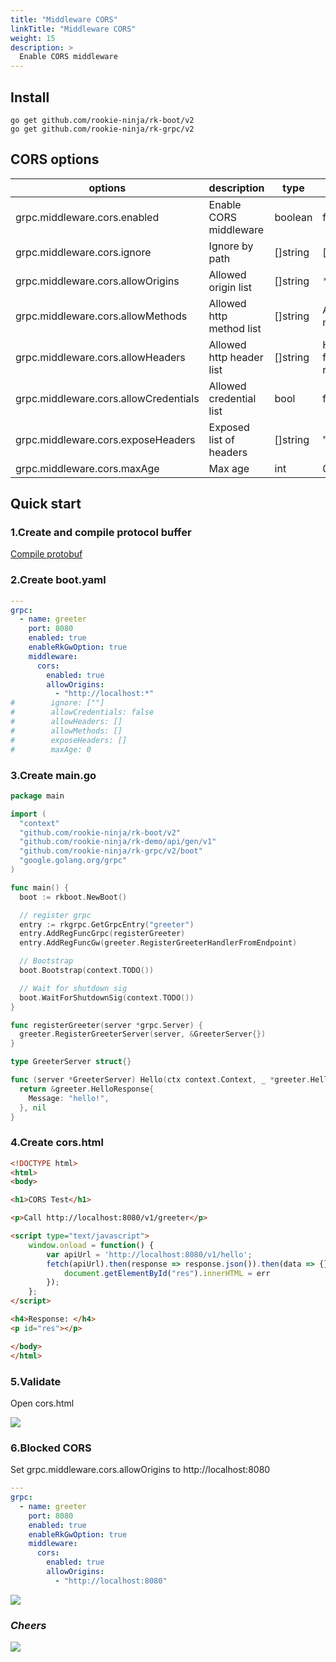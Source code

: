 ```yaml
---
title: "Middleware CORS"
linkTitle: "Middleware CORS"
weight: 15
description: >
  Enable CORS middleware
---
```


## Install
```shell script
go get github.com/rookie-ninja/rk-boot/v2
go get github.com/rookie-ninja/rk-grpc/v2
```

## CORS options
| options                     | description                        | type     | default |
|--------------------------------------|--------------------------|----------|----------------------|
| grpc.middleware.cors.enabled          | Enable CORS middleware   | boolean  | false                |
| grpc.middleware.cors.ignore           | Ignore by path           | []string | []                   |
| grpc.middleware.cors.allowOrigins     | Allowed origin list      | []string | *                    |
| grpc.middleware.cors.allowMethods     | Allowed http method list | []string | All http methods     |
| grpc.middleware.cors.allowHeaders     | Allowed http header list | []string | Headers from request |
| grpc.middleware.cors.allowCredentials | Allowed credential list  | bool     | false                |
| grpc.middleware.cors.exposeHeaders    | Exposed list of headers  | []string | ""                   |
| grpc.middleware.cors.maxAge           | Max age                  | int      | 0                    |

## Quick start
### 1.Create and compile protocol buffer
[Compile protobuf](/en/docs/rk-boot/user-guide/grpc/basic/buf/)

### 2.Create boot.yaml
```yaml
---
grpc:
  - name: greeter
    port: 8080
    enabled: true
    enableRkGwOption: true
    middleware:
      cors:
        enabled: true
        allowOrigins:
          - "http://localhost:*"
#        ignore: [""]
#        allowCredentials: false
#        allowHeaders: []
#        allowMethods: []
#        exposeHeaders: []
#        maxAge: 0
```

### 3.Create main.go
```go
package main

import (
  "context"
  "github.com/rookie-ninja/rk-boot/v2"
  "github.com/rookie-ninja/rk-demo/api/gen/v1"
  "github.com/rookie-ninja/rk-grpc/v2/boot"
  "google.golang.org/grpc"
)

func main() {
  boot := rkboot.NewBoot()

  // register grpc
  entry := rkgrpc.GetGrpcEntry("greeter")
  entry.AddRegFuncGrpc(registerGreeter)
  entry.AddRegFuncGw(greeter.RegisterGreeterHandlerFromEndpoint)

  // Bootstrap
  boot.Bootstrap(context.TODO())

  // Wait for shutdown sig
  boot.WaitForShutdownSig(context.TODO())
}

func registerGreeter(server *grpc.Server) {
  greeter.RegisterGreeterServer(server, &GreeterServer{})
}

type GreeterServer struct{}

func (server *GreeterServer) Hello(ctx context.Context, _ *greeter.HelloRequest) (*greeter.HelloResponse, error) {
  return &greeter.HelloResponse{
    Message: "hello!",
  }, nil
}
```

### 4.Create cors.html
```html
<!DOCTYPE html>
<html>
<body>

<h1>CORS Test</h1>

<p>Call http://localhost:8080/v1/greeter</p>

<script type="text/javascript">
    window.onload = function() {
        var apiUrl = 'http://localhost:8080/v1/hello';
        fetch(apiUrl).then(response => response.json()).then(data => {}).catch(err => {
            document.getElementById("res").innerHTML = err
        });
    };
</script>

<h4>Response: </h4>
<p id="res"></p>

</body>
</html>
```

### 5.Validate
Open cors.html

![](/rk-boot/user-guide/grpc/basic/grpc-cors-success.png)

### 6.Blocked CORS
Set grpc.middleware.cors.allowOrigins to http://localhost:8080

```yaml
---
grpc:
  - name: greeter
    port: 8080
    enabled: true
    enableRkGwOption: true
    middleware:
      cors:
        enabled: true
        allowOrigins:
          - "http://localhost:8080"
```

![](/rk-boot/user-guide/grpc/basic/grpc-cors-fail.png)

### _**Cheers**_
![](/rk-boot/user-guide/cheers.png)